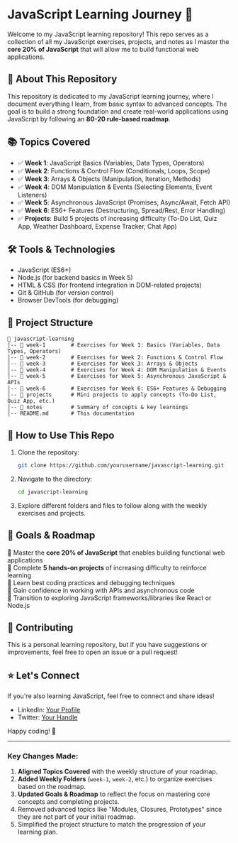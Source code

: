 # JavaScript Learning Journey 🚀

Welcome to my JavaScript learning repository! This repo serves as a collection of all my JavaScript exercises, projects, and notes as I master the **core 20% of JavaScript** that will allow me to build functional web applications.

## 📌 About This Repository
This repository is dedicated to my JavaScript learning journey, where I document everything I learn, from basic syntax to advanced concepts. The goal is to build a strong foundation and create real-world applications using JavaScript by following an **80-20 rule-based roadmap**.

## 📚 Topics Covered
- ✅ **Week 1**: JavaScript Basics (Variables, Data Types, Operators)
- ✅ **Week 2**: Functions & Control Flow (Conditionals, Loops, Scope)
- ✅ **Week 3**: Arrays & Objects (Manipulation, Iteration, Methods)
- ✅ **Week 4**: DOM Manipulation & Events (Selecting Elements, Event Listeners)
- ✅ **Week 5**: Asynchronous JavaScript (Promises, Async/Await, Fetch API)
- ✅ **Week 6**: ES6+ Features (Destructuring, Spread/Rest, Error Handling)
- ✅ **Projects**: Build 5 projects of increasing difficulty (To-Do List, Quiz App, Weather Dashboard, Expense Tracker, Chat App)

## 🛠 Tools & Technologies
- JavaScript (ES6+)
- Node.js (for backend basics in Week 5)
- HTML & CSS (for frontend integration in DOM-related projects)
- Git & GitHub (for version control)
- Browser DevTools (for debugging)

## 📂 Project Structure
```
📁 javascript-learning
│-- 📁 week-1        # Exercises for Week 1: Basics (Variables, Data Types, Operators)
│-- 📁 week-2        # Exercises for Week 2: Functions & Control Flow
│-- 📁 week-3        # Exercises for Week 3: Arrays & Objects
│-- 📁 week-4        # Exercises for Week 4: DOM Manipulation & Events
│-- 📁 week-5        # Exercises for Week 5: Asynchronous JavaScript & APIs
│-- 📁 week-6        # Exercises for Week 6: ES6+ Features & Debugging
│-- 📁 projects      # Mini projects to apply concepts (To-Do List, Quiz App, etc.)
│-- 📁 notes         # Summary of concepts & key learnings
│-- README.md       # This documentation
```

## 🚀 How to Use This Repo
1. Clone the repository:
   ```sh
   git clone https://github.com/yourusername/javascript-learning.git
   ```
2. Navigate to the directory:
   ```sh
   cd javascript-learning
   ```
3. Explore different folders and files to follow along with the weekly exercises and projects.

## 📌 Goals & Roadmap
🔹 Master the **core 20% of JavaScript** that enables building functional web applications  
🔹 Complete **5 hands-on projects** of increasing difficulty to reinforce learning  
🔹 Learn best coding practices and debugging techniques  
🔹 Gain confidence in working with APIs and asynchronous code  
🔹 Transition to exploring JavaScript frameworks/libraries like React or Node.js  

## 📢 Contributing
This is a personal learning repository, but if you have suggestions or improvements, feel free to open an issue or a pull request!

## ⭐ Let's Connect
If you're also learning JavaScript, feel free to connect and share ideas!
- LinkedIn: [Your Profile](https://www.linkedin.com/in/abdullah-ansari-2917411a2/)
- Twitter: [Your Handle](https://twitter.com/yourhandle)

Happy coding! 🚀

---

### Key Changes Made:
1. **Aligned Topics Covered** with the weekly structure of your roadmap.
2. **Added Weekly Folders** (`week-1`, `week-2`, etc.) to organize exercises based on the roadmap.
3. **Updated Goals & Roadmap** to reflect the focus on mastering core concepts and completing projects.
4. Removed advanced topics like "Modules, Closures, Prototypes" since they are not part of your initial roadmap.
5. Simplified the project structure to match the progression of your learning plan.

